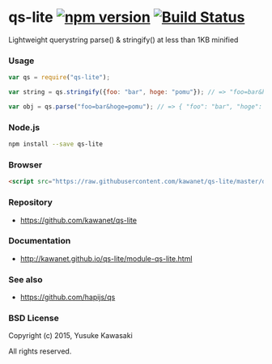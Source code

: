 # qs-lite [![npm version](https://badge.fury.io/js/qs-lite.svg)](http://badge.fury.io/js/qs-lite) [![Build Status](https://travis-ci.org/kawanet/qs-lite.svg?branch=master)](https://travis-ci.org/kawanet/qs-lite)

Lightweight querystring parse() & stringify() at less than 1KB minified

### Usage

```js
var qs = require("qs-lite");

var string = qs.stringify({foo: "bar", hoge: "pomu"}); // => "foo=bar&hoge=pomu"

var obj = qs.parse("foo=bar&hoge=pomu"); // => { "foo": "bar", "hoge": "pomu" }
```

### Node.js

```sh
npm install --save qs-lite
```

### Browser

```html
<script src="https://raw.githubusercontent.com/kawanet/qs-lite/master/dist/qs-lite.min.js"></script>
```

### Repository

- https://github.com/kawanet/qs-lite
 
### Documentation

- http://kawanet.github.io/qs-lite/module-qs-lite.html

### See also

- https://github.com/hapijs/qs

### BSD License

Copyright (c) 2015, Yusuke Kawasaki

All rights reserved.
